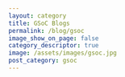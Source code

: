 ```yaml
---
layout: category
title: GSoC Blogs
permalink: /blog/gsoc
image_show_on_page: false
category_descriptor: true
image: /assets/images/gsoc.jpg
post_category: gsoc
---
```

